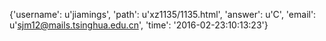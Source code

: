 {'username': u'jiamings', 'path': u'xz1135/1135.html', 'answer': u'C', 'email': u'sjm12@mails.tsinghua.edu.cn', 'time': '2016-02-23:10:13:23'}